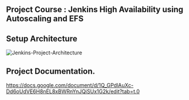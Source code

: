 ## Project Course : Jenkins High Availability using Autoscaling and EFS

## Setup Architecture 

![Jenkins-Project-Architecture](https://github.com/user-attachments/assets/7da3b4ff-78c3-48ca-82ec-355710e4546e)

## Project Documentation.

https://docs.google.com/document/d/1Q_GPdlAuXc-Dd6oUdVE6H8nEL8xBWRnYnJQiSUx1G2k/edit?tab=t.0
